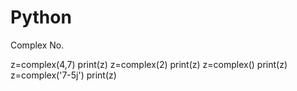 # Python
Complex No.

z=complex(4,7)
print(z)
z=complex(2)
print(z)
z=complex()
print(z)
z=complex('7-5j')
print(z)
